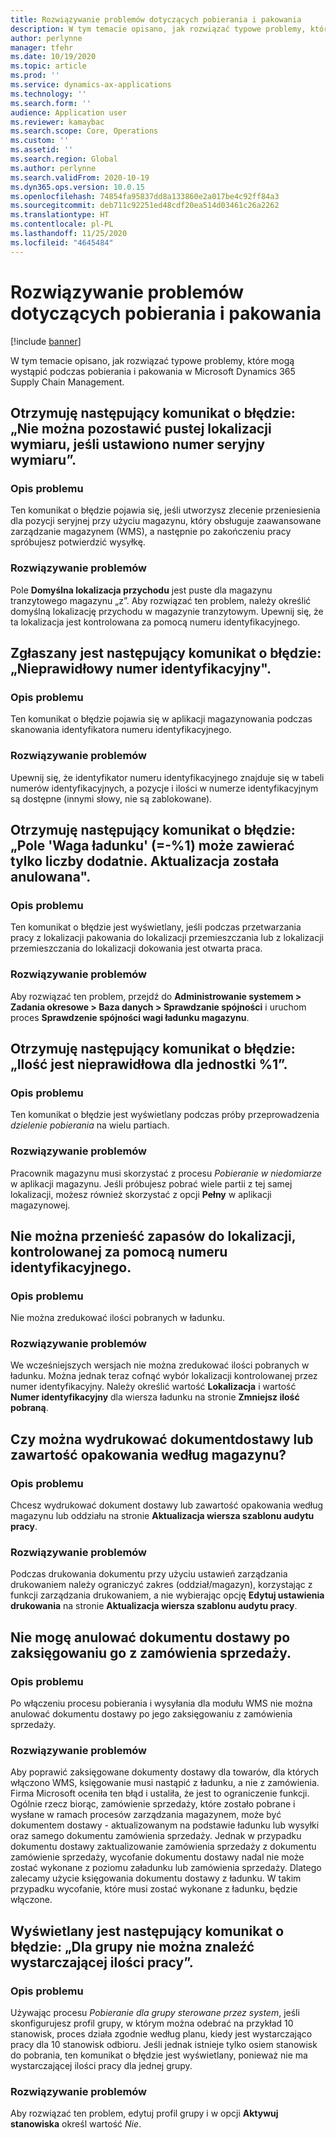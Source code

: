 ```yaml
---
title: Rozwiązywanie problemów dotyczących pobierania i pakowania
description: W tym temacie opisano, jak rozwiązać typowe problemy, które mogą wystąpić podczas pobierania i pakowania w Microsoft Dynamics 365 Supply Chain Management.
author: perlynne
manager: tfehr
ms.date: 10/19/2020
ms.topic: article
ms.prod: ''
ms.service: dynamics-ax-applications
ms.technology: ''
ms.search.form: ''
audience: Application user
ms.reviewer: kamaybac
ms.search.scope: Core, Operations
ms.custom: ''
ms.assetid: ''
ms.search.region: Global
ms.author: perlynne
ms.search.validFrom: 2020-10-19
ms.dyn365.ops.version: 10.0.15
ms.openlocfilehash: 74854fa95837dd8a133860e2a017be4c92ff84a3
ms.sourcegitcommit: deb711c92251ed48cdf20ea514d03461c26a2262
ms.translationtype: HT
ms.contentlocale: pl-PL
ms.lasthandoff: 11/25/2020
ms.locfileid: "4645484"
---
```

# <a name="troubleshoot-picking-and-packing"></a>Rozwiązywanie problemów dotyczących pobierania i pakowania

[!include [banner](../includes/banner.md)]

W tym temacie opisano, jak rozwiązać typowe problemy, które mogą wystąpić podczas pobierania i pakowania w Microsoft Dynamics 365 Supply Chain Management.

## <a name="i-receive-the-following-error-message-dimension-location-cant-be-left-blank-if-dimension-serial-number-is-set"></a>Otrzymuję następujący komunikat o błędzie: „Nie można pozostawić pustej lokalizacji wymiaru, jeśli ustawiono numer seryjny wymiaru”.

### <a name="issue-description"></a>Opis problemu

Ten komunikat o błędzie pojawia się, jeśli utworzysz zlecenie przeniesienia dla pozycji seryjnej przy użyciu magazynu, który obsługuje zaawansowane zarządzanie magazynem (WMS), a następnie po zakończeniu pracy spróbujesz potwierdzić wysyłkę.

### <a name="issue-resolution"></a>Rozwiązywanie problemów

Pole **Domyślna lokalizacja przychodu** jest puste dla magazynu tranzytowego magazynu „z”. Aby rozwiązać ten problem, należy określić domyślną lokalizację przychodu w magazynie tranzytowym. Upewnij się, że ta lokalizacja jest kontrolowana za pomocą numeru identyfikacyjnego.

## <a name="i-receive-the-following-error-message-invalid-license-plate"></a>Zgłaszany jest następujący komunikat o błędzie: „Nieprawidłowy numer identyfikacyjny".

### <a name="issue-description"></a>Opis problemu

Ten komunikat o błędzie pojawia się w aplikacji magazynowania podczas skanowania identyfikatora numeru identyfikacyjnego.

### <a name="issue-resolution"></a>Rozwiązywanie problemów

Upewnij się, że identyfikator numeru identyfikacyjnego znajduje się w tabeli numerów identyfikacyjnych, a pozycje i ilości w numerze identyfikacyjnym są dostępne (innymi słowy, nie są zablokowane).

## <a name="i-receive-the-following-error-message-field-load-weight-1-can-only-contain-positive-numbers-update-has-been-canceled"></a>Otrzymuję następujący komunikat o błędzie: „Pole 'Waga ładunku' (=-%1) może zawierać tylko liczby dodatnie. Aktualizacja została anulowana".

### <a name="issue-description"></a>Opis problemu

Ten komunikat o błędzie jest wyświetlany, jeśli podczas przetwarzania pracy z lokalizacji pakowania do lokalizacji przemieszczania lub z lokalizacji przemieszczania do lokalizacji dokowania jest otwarta praca.

### <a name="issue-resolution"></a>Rozwiązywanie problemów

Aby rozwiązać ten problem, przejdź do **Administrowanie systemem \> Zadania okresowe \> Baza danych \> Sprawdzanie spójności** i uruchom proces **Sprawdzenie spójności wagi ładunku magazynu**.

## <a name="i-receive-the-following-error-message-the-quantity-is-not-valid-for-unit-1"></a>Otrzymuję następujący komunikat o błędzie: „Ilość jest nieprawidłowa dla jednostki %1”.

### <a name="issue-description"></a>Opis problemu

Ten komunikat o błędzie jest wyświetlany podczas próby przeprowadzenia *dzielenie pobierania* na wielu partiach.

### <a name="issue-resolution"></a>Rozwiązywanie problemów

Pracownik magazynu musi skorzystać z procesu *Pobieranie w niedomiarze* w aplikacji magazynu. Jeśli próbujesz pobrać wiele partii z tej samej lokalizacji, możesz również skorzystać z opcji **Pełny** w aplikacji magazynowej.

## <a name="i-cant-move-inventory-to-a-location-that-is-license-platecontrolled"></a>Nie można przenieść zapasów do lokalizacji, kontrolowanej za pomocą numeru identyfikacyjnego.

### <a name="issue-description"></a>Opis problemu

Nie można zredukować ilości pobranych w ładunku.

### <a name="issue-resolution"></a>Rozwiązywanie problemów

We wcześniejszych wersjach nie można zredukować ilości pobranych w ładunku. Można jednak teraz cofnąć wybór lokalizacji kontrolowanej przez numer identyfikacyjny. Należy określić wartość **Lokalizacja** i wartość **Numer identyfikacyjny** dla wiersza ładunku na stronie **Zmniejsz ilość pobraną**.

## <a name="can-i-print-a-delivery-note-or-packing-content-by-warehouse"></a>Czy można wydrukować dokumentdostawy lub zawartość opakowania według magazynu?

### <a name="issue-description"></a>Opis problemu

Chcesz wydrukować dokument dostawy lub zawartość opakowania według magazynu lub oddziału na stronie **Aktualizacja wiersza szablonu audytu pracy**.

### <a name="issue-resolution"></a>Rozwiązywanie problemów

Podczas drukowania dokumentu przy użyciu ustawień zarządzania drukowaniem należy ograniczyć zakres (oddział/magazyn), korzystając z funkcji zarządzania drukowaniem, a nie wybierając opcję **Edytuj ustawienia drukowania** na stronie **Aktualizacja wiersza szablonu audytu pracy**.

## <a name="i-cant-cancel-a-packing-slip-after-its-posted-from-a-sales-order"></a>Nie mogę anulować dokumentu dostawy po zaksięgowaniu go z zamówienia sprzedaży.

### <a name="issue-description"></a>Opis problemu

Po włączeniu procesu pobierania i wysyłania dla modułu WMS nie można anulować dokumentu dostawy po jego zaksięgowaniu z zamówienia sprzedaży.

### <a name="issue-resolution"></a>Rozwiązywanie problemów

Aby poprawić zaksięgowane dokumenty dostawy dla towarów, dla których włączono WMS, księgowanie musi nastąpić z ładunku, a nie z zamówienia. Firma Microsoft oceniła ten błąd i ustaliła, że jest to ograniczenie funkcji. Ogólnie rzecz biorąc, zamówienie sprzedaży, które zostało pobrane i wysłane w ramach procesów zarządzania magazynem, może być dokumentem dostawy - aktualizowanym na podstawie ładunku lub wysyłki oraz samego dokumentu zamówienia sprzedaży. Jednak w przypadku dokumentu dostawy zaktualizowanie zamówienia sprzedaży z dokumentu zamówienie sprzedaży, wycofanie dokumentu dostawy nadal nie może zostać wykonane z poziomu załadunku lub zamówienia sprzedaży. Dlatego zalecamy użycie księgowania dokumentu dostawy z ładunku. W takim przypadku wycofanie, które musi zostać wykonane z ładunku, będzie włączone.

## <a name="i-receive-the-following-error-message-not-enough-work-can-be-found-for-cluster"></a>Wyświetlany jest następujący komunikat o błędzie: „Dla grupy nie można znaleźć wystarczającej ilości pracy”.

### <a name="issue-description"></a>Opis problemu

Używając procesu *Pobieranie dla grupy sterowane przez system*, jeśli skonfigurujesz profil grupy, w którym można odebrać na przykład 10 stanowisk, proces działa zgodnie według planu, kiedy jest wystarczająco pracy dla 10 stanowisk odbioru. Jeśli jednak istnieje tylko osiem stanowisk do pobrania, ten komunikat o błędzie jest wyświetlany, ponieważ nie ma wystarczającej ilości pracy dla jednej grupy.

### <a name="issue-resolution"></a>Rozwiązywanie problemów

Aby rozwiązać ten problem, edytuj profil grupy i w opcji **Aktywuj stanowiska** określ wartość *Nie*.

